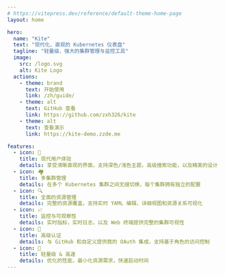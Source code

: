 ```yaml
---
# https://vitepress.dev/reference/default-theme-home-page
layout: home

hero:
  name: "Kite"
  text: "现代化、直观的 Kubernetes 仪表盘"
  tagline: "轻量级、强大的集群管理与监控工具"
  image:
    src: /logo.svg
    alt: Kite Logo
  actions:
    - theme: brand
      text: 开始使用
      link: /zh/guide/
    - theme: alt
      text: GitHub 查看
      link: https://github.com/zxh326/kite
    - theme: alt
      text: 查看演示
      link: https://kite-demo.zzde.me

features:
  - icon: 🎯
    title: 现代用户体验
    details: 享受清晰直观的界面，支持深色/浅色主题，高级搜索功能，以及精美的设计
  - icon: 🏘️
    title: 多集群管理
    details: 在多个 Kubernetes 集群之间无缝切换，每个集群拥有独立的配置
  - icon: 🔍
    title: 全面的资源管理
    details: 完整的资源覆盖，支持实时 YAML 编辑，详细视图和资源关系可视化
  - icon: 📈
    title: 监控与可观察性
    details: 实时指标，实时日志，以及 Web 终端提供完整的集群可视性
  - icon: 🔐
    title: 高级认证
    details: 与 GitHub 和自定义提供商的 OAuth 集成，支持基于角色的访问控制
  - icon: 🚀
    title: 轻量级 & 高速
    details: 优化的性能，最小化资源需求，快速启动时间
---
```

